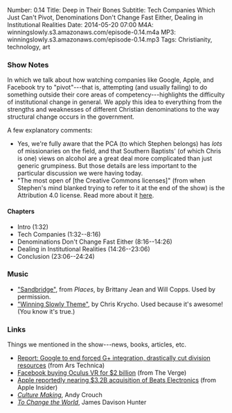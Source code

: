 Number: 0.14
Title: Deep in Their Bones
Subtitle: Tech Companies Which Just Can't Pivot, Denominations Don't Change Fast Either, Dealing in Institutional Realities
Date: 2014-05-20 07:00
M4A: winningslowly.s3.amazonaws.com/episode-0.14.m4a
MP3: winningslowly.s3.amazonaws.com/episode-0.14.mp3
Tags: Christianity, technology, art

### Show Notes

In which we talk about how watching companies like Google, Apple, and Facebook try to "pivot"---that is, attempting (and usually failing) to do something outside their core areas of competency---highlights the difficulty of institutional change in general. We apply this idea to everything from the strengths and weaknesses of different Christian denominations to the way structural change occurs in the government.

A few explanatory comments:

- Yes, we're fully aware that the PCA (to which Stephen belongs) has *lots* of missionaries on the field, and that Southern Baptists' (of which Chris is one) views on alcohol are a great deal more complicated than just generic grumpiness. But those details are less important to the particular discussion we were having today.
-  "The most open of [the Creative Commons licenses]" (from when Stephen's mind blanked trying to refer to it at the end of the show) is the Attribution 4.0 license. Read more about it [here](http://www.winningslowly.org/licenses.html).

#### Chapters

- Intro (1:32)
- Tech Companies (1:32--8:16)
- Denominations Don't Change Fast Either (8:16--14:26)
- Dealing in Institutional Realities (14:26--23:06)
- Conclusion (23:06--24:24)

### Music

- ["Sandbridge"](http://willcopps.bandcamp.com), from _Places_, by Brittany Jean and Will Copps. Used by permission.
- ["Winning Slowly Theme"](https://soundcloud.com/chriskrycho/winning-slowly), by Chris Krycho. Used because it's awesome! (You know it's true.)

### Links

Things we mentioned in the show---news, books, articles, etc.

- [Report: Google to end forced G+ integration, drastically cut division resources](http://arstechnica.com/gadgets/2014/04/report-google-to-end-forced-g-integration-drastically-cut-division-resources/) (from Ars Technica)
- [Facebook buying Oculus VR for $2 billion](http://www.theverge.com/2014/3/25/5547456/facebook-buying-oculus-for-2-billion) (from The Verge)
- [Apple reportedly nearing $3.2B acquisition of Beats Electronics](http://appleinsider.com/articles/14/05/08/apple-reportedly-nearing-32-billion-buy-for-beats-electronics) (from Apple Insider)
- [_Culture Making_](http://www.amazon.com/Culture-Making-Recovering-Creative-Calling-ebook/dp/B001IDYIMY/), Andy Crouch
- [_To Change the World_](http://www.amazon.com/Change-World-Tragedy-Possibility-Christianity-ebook/dp/B003TWNDVY/), James Davison Hunter